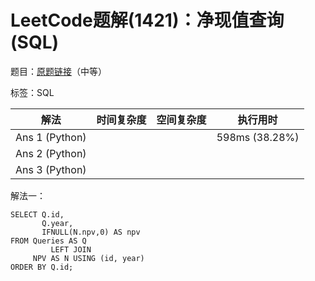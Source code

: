 # LeetCode题解(1421)：净现值查询(SQL)

题目：[原题链接](https://leetcode-cn.com/problems/npv-queries/)（中等）

标签：SQL

| 解法           | 时间复杂度 | 空间复杂度 | 执行用时       |
| -------------- | ---------- | ---------- | -------------- |
| Ans 1 (Python) |            |            | 598ms (38.28%) |
| Ans 2 (Python) |            |            |                |
| Ans 3 (Python) |            |            |                |

解法一：

```mysql
SELECT Q.id,
       Q.year,
       IFNULL(N.npv,0) AS npv
FROM Queries AS Q
         LEFT JOIN
     NPV AS N USING (id, year)
ORDER BY Q.id;
```